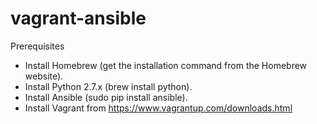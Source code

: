 # vagrant-ansible

Prerequisites
* Install Homebrew (get the installation command from the Homebrew website).
* Install Python 2.7.x (brew install python).
* Install Ansible (sudo pip install ansible).
* Install Vagrant from https://www.vagrantup.com/downloads.html